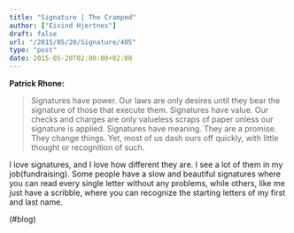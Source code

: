 ```yaml
---
title: "Signature | The Cramped"
author: ["Eivind Hjertnes"]
draft: false
url: "/2015/05/20/Signature/405"
type: "post"
date: 2015-05-20T02:00:00+02:00
---
```


**Patrick Rhone:**

> Signatures have power. Our laws are only desires until they bear the
> signature of those that execute them. Signatures have value. Our
> checks and charges are only valueless scraps of paper unless our
> signature is applied. Signatures have meaning. They are a promise.
> They change things. Yet, most of us dash ours off quickly, with little
> thought or recognition of such.

I love signatures, and I love how different they are. I see a lot of
them in my job(fundraising). Some people have a slow and beautiful
signatures where you can read every single letter without any problems,
while others, like me just have a scribble, where you can recognize the
starting letters of my first and last name.

(#blog)
